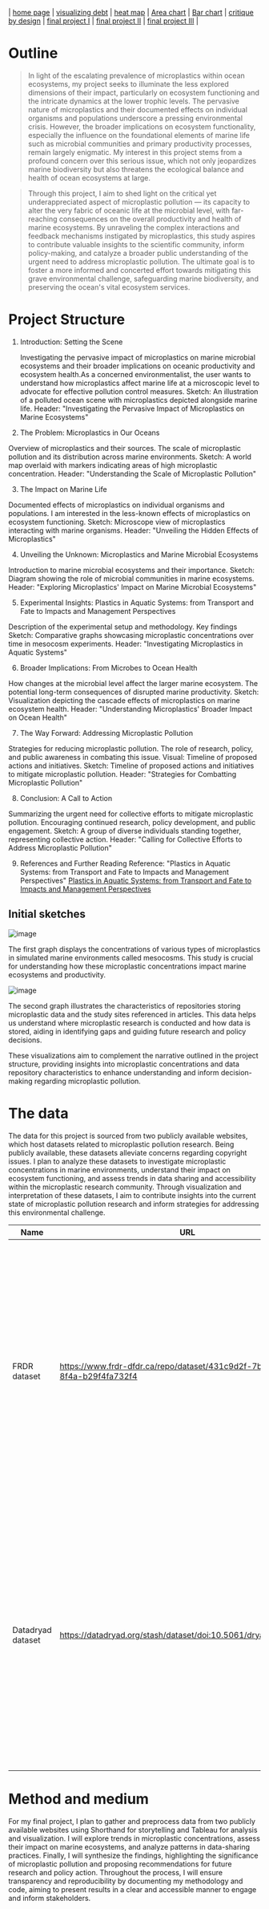 | [home page](https://varshithams.github.io/portfolio/) | [visualizing debt](visualizing-government-debt) |  [heat map](heat-map) | [Area chart](area-chart) | [Bar chart](bar-chart) | [critique by design](critique-by-design) | [final project I](final-project-part-one) | [final project II](final-project-part-two) | [final project III](final-project-part-three) |

# Outline
> In light of the escalating prevalence of microplastics within ocean ecosystems, my project seeks to illuminate the less explored dimensions of their impact, particularly on ecosystem functioning and the intricate dynamics at the lower trophic levels. The pervasive nature of microplastics and their documented effects on individual organisms and populations underscore a pressing environmental crisis. However, the broader implications on ecosystem functionality, especially the influence on the foundational elements of marine life such as microbial communities and primary productivity processes, remain largely enigmatic. My interest in this project stems from a profound concern over this serious issue, which not only jeopardizes marine biodiversity but also threatens the ecological balance and health of ocean ecosystems at large.

> Through this project, I aim to shed light on the critical yet underappreciated aspect of microplastic pollution — its capacity to alter the very fabric of oceanic life at the microbial level, with far-reaching consequences on the overall productivity and health of marine ecosystems. By unraveling the complex interactions and feedback mechanisms instigated by microplastics, this study aspires to contribute valuable insights to the scientific community, inform policy-making, and catalyze a broader public understanding of the urgent need to address microplastic pollution. The ultimate goal is to foster a more informed and concerted effort towards mitigating this grave environmental challenge, safeguarding marine biodiversity, and preserving the ocean's vital ecosystem services.

# Project Structure
1. Introduction: Setting the Scene
   
   Investigating the pervasive impact of microplastics on marine microbial ecosystems and their broader implications on oceanic productivity and ecosystem health.As a concerned environmentalist, the user wants to understand how microplastics affect marine life at a microscopic level to advocate for effective pollution control measures.
Sketch: An illustration of a polluted ocean scene with microplastics depicted alongside marine life.
Header: "Investigating the Pervasive Impact of Microplastics on Marine Ecosystems"

2. The Problem: Microplastics in Our Oceans
   
Overview of microplastics and their sources.
The scale of microplastic pollution and its distribution across marine environments.
Sketch: A world map overlaid with markers indicating areas of high microplastic concentration.
Header: "Understanding the Scale of Microplastic Pollution"

3. The Impact on Marine Life

Documented effects of microplastics on individual organisms and populations.
I am interested in the less-known effects of microplastics on ecosystem functioning.
Sketch: Microscope view of microplastics interacting with marine organisms.
Header: "Unveiling the Hidden Effects of Microplastics"

4. Unveiling the Unknown: Microplastics and Marine Microbial Ecosystems

Introduction to marine microbial ecosystems and their importance.
Sketch: Diagram showing the role of microbial communities in marine ecosystems.
Header: "Exploring Microplastics' Impact on Marine Microbial Ecosystems"


5. Experimental Insights: Plastics in Aquatic Systems: from Transport and Fate to Impacts and Management Perspectives

Description of the experimental setup and methodology.
Key findings
Sketch: Comparative graphs showcasing microplastic concentrations over time in mesocosm experiments.
Header: "Investigating Microplastics in Aquatic Systems"

6. Broader Implications: From Microbes to Ocean Health

How changes at the microbial level affect the larger marine ecosystem.
The potential long-term consequences of disrupted marine productivity.
Sketch: Visualization depicting the cascade effects of microplastics on marine ecosystem health.
Header: "Understanding Microplastics' Broader Impact on Ocean Health"

7. The Way Forward: Addressing Microplastic Pollution

Strategies for reducing microplastic pollution.
The role of research, policy, and public awareness in combating this issue.
Visual: Timeline of proposed actions and initiatives.
Sketch: Timeline of proposed actions and initiatives to mitigate microplastic pollution.
Header: "Strategies for Combatting Microplastic Pollution"

8. Conclusion: A Call to Action

Summarizing the urgent need for collective efforts to mitigate microplastic pollution.
Encouraging continued research, policy development, and public engagement.
Sketch: A group of diverse individuals standing together, representing collective action.
Header: "Calling for Collective Efforts to Address Microplastic Pollution"

9. References and Further Reading
    Reference: "Plastics in Aquatic Systems: from Transport and Fate to Impacts and Management Perspectives"
   [Plastics in Aquatic Systems: from Transport and Fate to Impacts and Management Perspectives](https://www.frontiersin.org/research-topics/26640/plastics-in-aquatic-systems-from-transport-and-fate-to-impacts-and-management-perspectives/articles) 

   

## Initial sketches
 
![image](https://github.com/varshithams/portfolio/assets/65653455/490cfbea-9eb0-4b7f-b065-73180278c7ac)

The first graph displays the concentrations of various types of microplastics in simulated marine environments called mesocosms. This study is crucial for understanding how these microplastic concentrations impact marine ecosystems and productivity.

![image](https://github.com/varshithams/portfolio/assets/65653455/545315da-a4a9-4204-b918-19a2a86417c6)

The second graph illustrates the characteristics of repositories storing microplastic data and the study sites referenced in articles. This data helps us understand where microplastic research is conducted and how data is stored, aiding in identifying gaps and guiding future research and policy decisions.

These visualizations aim to complement the narrative outlined in the project structure, providing insights into microplastic concentrations and data repository characteristics to enhance understanding and inform decision-making regarding microplastic pollution.

# The data
The data for this project is sourced from two publicly available websites, which host datasets related to microplastic pollution research. Being publicly available, these datasets alleviate concerns regarding copyright issues. I plan to analyze these datasets to investigate microplastic concentrations in marine environments, understand their impact on ecosystem functioning, and assess trends in data sharing and accessibility within the microplastic research community. Through visualization and interpretation of these datasets, I aim to contribute insights into the current state of microplastic pollution research and inform strategies for addressing this environmental challenge.


| Name | URL | Description |
|------|-----|-------------|
| FRDR dataset     | https://www.frdr-dfdr.ca/repo/dataset/431c9d2f-7bc2-4600-8f4a-b29f4fa732f4 | This dataset primarily focuses on the temporal trends in microplastic usage and the presence of microplastics in the ocean. It provides valuable information on how the usage of plastic has increased over time, contributing to the accumulation of microplastics in marine environments.         |
| Datadryad dataset     |  https://datadryad.org/stash/dataset/doi:10.5061/dryad.z612jm6h2   |This dataset delves into the types of microplastics present in the ocean, their concentration levels, and their impact on marine ecosystems. It offers insights into the distribution of different types of microplastics and their potential effects on marine biodiversity and ecosystem health.         |
|      |     |             |

# Method and medium
For my final project, I plan to gather and preprocess data from two publicly available websites using Shorthand for storytelling and Tableau for analysis and visualization. I will explore trends in microplastic concentrations, assess their impact on marine ecosystems, and analyze patterns in data-sharing practices. Finally, I will synthesize the findings, highlighting the significance of microplastic pollution and proposing recommendations for future research and policy action. Throughout the process, I will ensure transparency and reproducibility by documenting my methodology and code, aiming to present results in a clear and accessible manner to engage and inform stakeholders.
